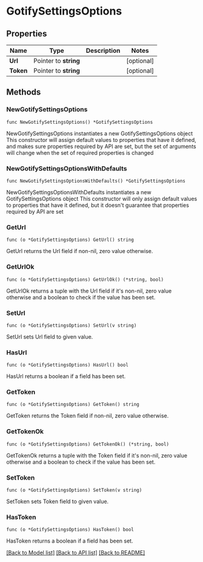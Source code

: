 # GotifySettingsOptions

## Properties

Name | Type | Description | Notes
------------ | ------------- | ------------- | -------------
**Url** | Pointer to **string** |  | [optional] 
**Token** | Pointer to **string** |  | [optional] 

## Methods

### NewGotifySettingsOptions

`func NewGotifySettingsOptions() *GotifySettingsOptions`

NewGotifySettingsOptions instantiates a new GotifySettingsOptions object
This constructor will assign default values to properties that have it defined,
and makes sure properties required by API are set, but the set of arguments
will change when the set of required properties is changed

### NewGotifySettingsOptionsWithDefaults

`func NewGotifySettingsOptionsWithDefaults() *GotifySettingsOptions`

NewGotifySettingsOptionsWithDefaults instantiates a new GotifySettingsOptions object
This constructor will only assign default values to properties that have it defined,
but it doesn't guarantee that properties required by API are set

### GetUrl

`func (o *GotifySettingsOptions) GetUrl() string`

GetUrl returns the Url field if non-nil, zero value otherwise.

### GetUrlOk

`func (o *GotifySettingsOptions) GetUrlOk() (*string, bool)`

GetUrlOk returns a tuple with the Url field if it's non-nil, zero value otherwise
and a boolean to check if the value has been set.

### SetUrl

`func (o *GotifySettingsOptions) SetUrl(v string)`

SetUrl sets Url field to given value.

### HasUrl

`func (o *GotifySettingsOptions) HasUrl() bool`

HasUrl returns a boolean if a field has been set.

### GetToken

`func (o *GotifySettingsOptions) GetToken() string`

GetToken returns the Token field if non-nil, zero value otherwise.

### GetTokenOk

`func (o *GotifySettingsOptions) GetTokenOk() (*string, bool)`

GetTokenOk returns a tuple with the Token field if it's non-nil, zero value otherwise
and a boolean to check if the value has been set.

### SetToken

`func (o *GotifySettingsOptions) SetToken(v string)`

SetToken sets Token field to given value.

### HasToken

`func (o *GotifySettingsOptions) HasToken() bool`

HasToken returns a boolean if a field has been set.


[[Back to Model list]](../README.md#documentation-for-models) [[Back to API list]](../README.md#documentation-for-api-endpoints) [[Back to README]](../README.md)


